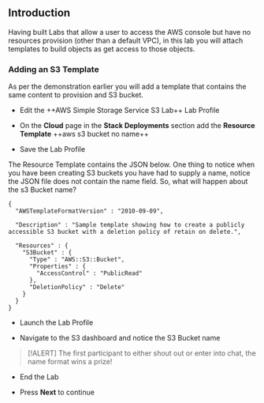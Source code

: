## Introduction

Having built Labs that allow a user to access the AWS console but have no
resources provision (other than a default VPC), in this lab you will attach
templates to build objects as get access to those objects.

### Adding an S3 Template

As per the demonstration earlier you will add a template that contains the same
content to provision and S3 bucket.

-   Edit the ++AWS Simple Storage Service S3 Lab++ Lab Profile

-   On the **Cloud** page in the **Stack Deployments** section add the
    **Resource Template** ++aws s3 bucket no name++

-   Save the Lab Profile

The Resource Template contains the JSON below. One thing to notice when you have
been creating S3 buckets you have had to supply a name, notice the JSON file
does not contain the name field. So, what will happen about the s3 Bucket name?

~~~~~~~~~~~~~~~~~~~~~~~~~~~~~~~~~~~~~~~~~~~~~~~~~~~~~~~~~~~~~ AWSTemplate-nocopy
{
  "AWSTemplateFormatVersion" : "2010-09-09",

  "Description" : "Sample template showing how to create a publicly accessible S3 bucket with a deletion policy of retain on delete.",

  "Resources" : {
    "S3Bucket" : {
      "Type" : "AWS::S3::Bucket",
      "Properties" : {
        "AccessControl" : "PublicRead"
      },
      "DeletionPolicy" : "Delete"
    }
  }
}
~~~~~~~~~~~~~~~~~~~~~~~~~~~~~~~~~~~~~~~~~~~~~~~~~~~~~~~~~~~~~~~~~~~~~~~~~~~~~~~~

-   Launch the Lab Profile

-   Navigate to the S3 dashboard and notice the S3 Bucket name

>   [!ALERT] The first participant to either shout out or enter into chat, the
>   name format wins a prize!

-   End the Lab

-   Press **Next** to continue
